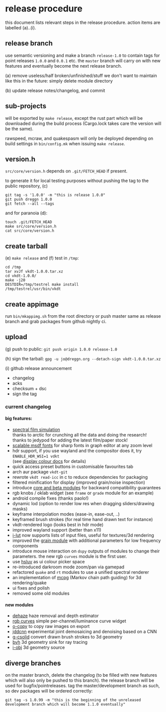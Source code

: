 # release procedure

this document lists relevant steps in the release procedure.
action items are labelled (a)..(i).

## release branch

use semantic versioning and make a branch `release-1.0` to
contain tags for point releases `1.0.0` and `0.0.1` etc.
the `master` branch will carry on with new features and eventually become the
next release branch.

(a) remove useless/half broken/unfinished/stuff we don't want to maintain like
this in the future: simply delete module directory

(b) update release notes/changelog, and commit

## sub-projects

will be exported by `make release`, except the rust part which will be downloaded
during the build process (Cargo.lock takes care the version will be the same).

rawspeed, mcraw, and quakespasm will only be deployed depending on build
settings in `bin/config.mk` when issuing `make release`.

## version.h

`src/core/version.h` depends on `.git/FETCH_HEAD` if present.

to generate it for local testing purposes without pushing the tag
to the public repository, (c)
```
git tag -s '1.0.0' -m "this is release 1.0.0"
git push dreggn 1.0.0
git fetch --all --tags
```

and for paranoia (d):

```
touch .git/FETCH_HEAD
make src/core/version.h
cat src/core/version.h
```

## create tarball

(e) `make release` and (f) test in `/tmp`:

```
cd /tmp
tar xvJf vkdt-1.0.0.tar.xz
cd vkdt-1.0.0/
make -j20
DESTDIR=/tmp/testrel make install
/tmp/testrel/usr/bin/vkdt
```

## create appimage

run `bin/mkappimg.sh` from the root directory
or push master same as release branch and grab
packages from github nightly ci.

## upload

(g) push to public: `git push origin 1.0.0 release-1.0`

(h) sign the tarball:
`gpg -u jo@dreggn.org --detach-sign vkdt-1.0.0.tar.xz`

(i) github release announcement

* changelog
* acks
* checksum + dsc
* sign the tag

### current changelog

#### big features:
* [spectral film simulation](../src/pipe/modules/filmsim/readme.md)  
  thanks to arctic for crunching all the data and doing the research!  
  thanks to jedypod for adding the latest film/paper stock!
* [scalable msdf fonts](./howto/fonts/readme.md) for sharp fonts in graph editor at any zoom level
* hdr support, if you use wayland and the compositor does it, try  
  `ENABLE_HDR_WSI=1 vdkt`  
  (see [display colour docs](../doc/howto/colour-display/readme.md) for details)
* quick access preset buttons in customisable favourites tab
* arch aur package `vkdt-git`
* rewrote `vkdt read-icc` in c to reduce dependencies for packaging
* filtered minification for display (improved grain/noise inspection)
* introduce [core and beta modules](./core.md) for backward compatibility guarantees
* rgb knobs / oklab widget (see `frame` or `grade` module for an example)
* android compile fixes (thanks paolo!)
* dynamic lod (option to render low res when dragging sliders/drawing masks)
* keyframe interpolation modes (ease-in, ease-out, ..)
* keyframed brush strokes (for real time hand drawn text for instance)
* vkdt-rendered logo (looks best in hdr mode)
* improved wayland support (better than x11)
* [i-lut](../src/pipe/modules/i-lut/readme.md) now supports lists of input files, useful for textures/3d rendering
* improved the [grain module](../src/pipe/modules/grain/readme.md) with additional parameters for low frequency components
* introduce mouse interaction on `dspy` outputs of modules to change their parameters. 
  the new rgb `curves` module is the first user.
* use [hsluv](https://www.hsluv.org/) as ui colour picker space
* re-introduced darkroom mode zoom/pan via gamepad
* refactored `quake` and `rt` modules to use a unified spectral renderer
* an implementation of [mcpg](https://www.lalber.org/2025/04/markov-chain-path-guiding/) (Markov chain path guiding) for 3d rendering/quake
* ui fixes and polish
* removed some old modules

#### new modules
* [dehaze](../src/pipe/modules/dehaze/readme.md) haze removal and depth estimator
* [rgb curves](../src/pipe/modules/curves/readme.md) simple per-channel/luminance curve widget
* [o-copy](../src/pipe/modules/o-copy/readme.md) to copy raw images on export
* [jddcnn](../src/pipe/modules/jddcnn/readme.md) experimental joint demosaicing and denoising based on a CNN
* [g-csolid](../src/pipe/modules/g-csolid/readme.md) convert drawn brush strokes to 3d geometry
* [bvh](../src/pipe/modules/bvh/readme.md) 3d geometry sink for ray tracing
* [i-obj](../src/pipe/modules/i-obj/readme.md) 3d geometry source


## diverge branches

on the master branch, delete the changelog (to be filled with new features which
will also only be pushed to this branch). the release branch will be used for
bugfix/pointreleases.
tag the master/development branch as such, so dev packages will be ordered correctly:
```
git tag -s 1.0.99 -m "this is the beginning of the unreleased development branch which will become 1.1.0 eventually"
```
